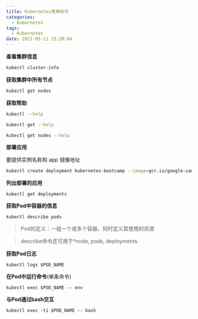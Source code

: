 ```yaml
---
title: Kubernetes常用命令
categories:
  - Kubernetes
tags:
  - Kubernetes
date: 2021-05-11 13:20:04
---
```


**查看集群信息**

```sh
kubectl cluster-info
```

**获取集群中所有节点**

```sh
kubectl get nodes
```

**获取帮助**

```sh
kubectl --help

kubectl get --help

kubectl get nodes --help
```

**部署应用**

要提供实例名称和 app 镜像地址

```sh
kubectl create deployment kubernetes-bootcamp --image=gcr.io/google-samples/kubernetes-bootcamp:v1
```

**列出部署的应用**

```
kubectl get deployments
```

**获取Pod中容器的信息**

```shell
kubectl describe pods
```

> Pod的定义：一组一个或多个容器，同时定义其使用的资源

> describe命令还可用于*node, pods, deployments.

**获取Pod日志**

```shell
kubectl logs $POD_NAME
```

**在Pod中运行命令**(单条命令)

```shell
kubectl exec $POD_NAME -- env
```

**与Pod通过bash交互**

```shell
kubectl exec -ti $POD_NAME -- bash
```

